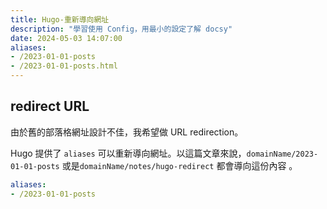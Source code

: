 ```yaml
---
title: Hugo-重新導向網址
description: "學習使用 Config，用最小的設定了解 docsy"
date: 2024-05-03 14:07:00
aliases:
- /2023-01-01-posts
- /2023-01-01-posts.html
---
```


## redirect URL 

由於舊的部落格網址設計不佳，我希望做 URL redirection。

Hugo 提供了 `aliases` 可以重新導向網址。以這篇文章來說，`domainName/2023-01-01-posts` 或是`domainName/notes/hugo-redirect` 都會導向這份內容 。

```yaml
aliases:
- /2023-01-01-posts
```

